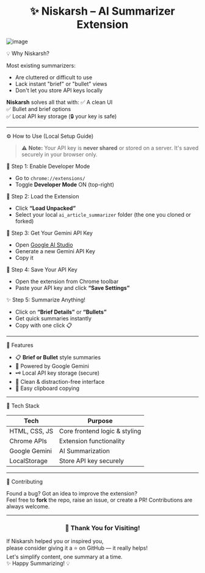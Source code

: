 <h1 align="center">✨ Niskarsh – AI Summarizer Extension</h1>

![image](https://github.com/user-attachments/assets/10126808-eb8a-4ef1-adf9-7775078509e7)

💡 Why Niskarsh?

Most existing summarizers:
- Are cluttered or difficult to use  
- Lack instant "brief" or "bullet" views  
- Don't let you store API keys locally  

**Niskarsh** solves all that with:
✅ A clean UI  
✅ Bullet and brief options  
✅ Local API key storage (🔒 your key is safe)

---

⚙️ How to Use (Local Setup Guide)

> ⚠️ **Note:** Your API key is **never shared** or stored on a server. It's saved securely in your browser only.

🧩 Step 1: Enable Developer Mode
- Go to `chrome://extensions/`
- Toggle **Developer Mode** ON (top-right)

 📂 Step 2: Load the Extension
- Click **“Load Unpacked”**
- Select your local `ai_article_summarizer` folder (the one you cloned or forked)

🔑 Step 3: Get Your Gemini API Key
- Open [Google AI Studio](https://aistudio.google.com/app/apikey)
- Generate a new Gemini API Key
- Copy it

💾 Step 4: Save Your API Key
- Open the extension from Chrome toolbar
- Paste your API key and click **“Save Settings”**

 ✨ Step 5: Summarize Anything!
- Click on **“Brief Details”** or **“Bullets”**
- Get quick summaries instantly  
- Copy with one click 📋

---

🚀 Features

- 📋 **Brief or Bullet** style summaries
- 🧠 Powered by Google Gemini
- 🗝 Local API key storage (secure)
- 🎨 Clean & distraction-free interface
- 📎 Easy clipboard copying

---

🧩 Tech Stack

| Tech          | Purpose                        |
|---------------|--------------------------------|
| HTML, CSS, JS | Core frontend logic & styling  |
| Chrome APIs   | Extension functionality        |
| Google Gemini | AI Summarization               |
| LocalStorage  | Store API key securely         |

---

🤝 Contributing

Found a bug? Got an idea to improve the extension?  
Feel free to **fork** the repo, raise an issue, or create a PR! Contributions are always welcome.

---

<h3 align="center">🌟 Thank You for Visiting!</h3>

<div align="center">
  <p align="left" style="max-width:600px; margin:auto;">
    If Niskarsh helped you or inspired you,<br />
    please consider giving it a ⭐ on GitHub — it really helps!
  </p>

  <p align="left" style="max-width:600px; margin:auto;">
    Let's simplify content, one summary at a time.<br />
    ✨ Happy Summarizing! 💡
  </p>
</div>
